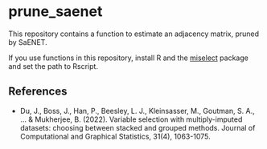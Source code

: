 # prune_saenet

This repository contains a function to estimate an adjacency matrix, pruned by SaENET.

If you use functions in this repository, install R and the [miselect](https://cran.r-project.org/web/packages/miselect/index.html) package and set the path to Rscript.

## References

- Du, J., Boss, J., Han, P., Beesley, L. J., Kleinsasser, M., Goutman, S. A., … & Mukherjee, B. (2022). Variable selection with multiply-imputed datasets: choosing between stacked and grouped methods. Journal of Computational and Graphical Statistics, 31(4), 1063-1075.
